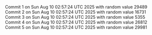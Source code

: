Commit 1 on Sun Aug 10 02:57:24 UTC 2025 with random value 29489
Commit 2 on Sun Aug 10 02:57:24 UTC 2025 with random value 16731
Commit 3 on Sun Aug 10 02:57:24 UTC 2025 with random value 5355
Commit 4 on Sun Aug 10 02:57:24 UTC 2025 with random value 26812
Commit 5 on Sun Aug 10 02:57:24 UTC 2025 with random value 29981
